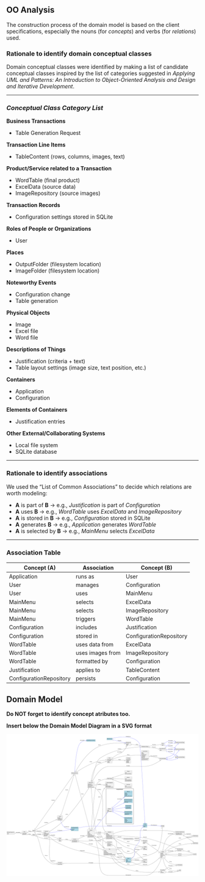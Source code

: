 ## OO Analysis

The construction process of the domain model is based on the client specifications, especially the nouns (for *concepts*) and verbs (for *relations*) used.

### Rationale to identify domain conceptual classes
Domain conceptual classes were identified by making a list of candidate conceptual classes inspired by the list of categories suggested in *Applying UML and Patterns: An Introduction to Object-Oriented Analysis and Design and Iterative Development*.

---

### **_Conceptual Class Category List_**

**Business Transactions**
- Table Generation Request

**Transaction Line Items**
- TableContent (rows, columns, images, text)

**Product/Service related to a Transaction**
- WordTable (final product)
- ExcelData (source data)
- ImageRepository (source images)

**Transaction Records**
- Configuration settings stored in SQLite

**Roles of People or Organizations**
- User

**Places**
- OutputFolder (filesystem location)
- ImageFolder (filesystem location)

**Noteworthy Events**
- Configuration change
- Table generation

**Physical Objects**
- Image
- Excel file
- Word file

**Descriptions of Things**
- Justification (criteria + text)
- Table layout settings (image size, text position, etc.)

**Containers**
- Application
- Configuration

**Elements of Containers**
- Justification entries

**Other External/Collaborating Systems**
- Local file system
- SQLite database

---

### **Rationale to identify associations**
We used the “List of Common Associations” to decide which relations are worth modeling:

- **A** is part of **B** → e.g., *Justification* is part of *Configuration*
- **A** uses **B** → e.g., *WordTable* uses *ExcelData* and *ImageRepository*
- **A** is stored in **B** → e.g., *Configuration* stored in SQLite
- **A** generates **B** → e.g., *Application* generates *WordTable*
- **A** is selected by **B** → e.g., *MainMenu* selects *ExcelData*

---

### **Association Table**

| Concept (A)             | Association      | Concept (B)             |
|-------------------------|------------------|-------------------------|
| Application             | runs as          | User                    |
| User                    | manages          | Configuration           |
| User                    | uses             | MainMenu                |
| MainMenu                | selects          | ExcelData               |
| MainMenu                | selects          | ImageRepository         |
| MainMenu                | triggers         | WordTable               |
| Configuration           | includes         | Justification           |
| Configuration           | stored in        | ConfigurationRepository |
| WordTable               | uses data from   | ExcelData               |
| WordTable               | uses images from | ImageRepository         |
| WordTable               | formatted by     | Configuration           |
| Justification           | applies to       | TableContent            |
| ConfigurationRepository | persists         | Configuration           |



## Domain Model

**Do NOT forget to identify concept atributes too.**

**Insert below the Domain Model Diagram in a SVG format**

![Domain Model](svg/DM.svg)